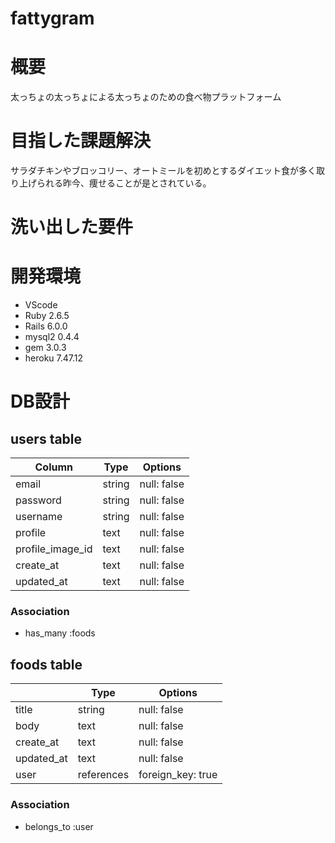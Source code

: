 # fattygram
### 

# 概要
太っちょの太っちょによる太っちょのための食べ物プラットフォーム

# 目指した課題解決
サラダチキンやブロッコリー、オートミールを初めとするダイエット食が多く取り上げられる昨今、痩せることが是とされている。

# 洗い出した要件

# 開発環境

- VScode
- Ruby 2.6.5
- Rails 6.0.0
- mysql2 0.4.4
- gem 3.0.3
- heroku 7.47.12

# DB設計

## users table

| Column             | Type                | Options                 |
|--------------------|---------------------|-------------------------|
| email              | string              | null: false             |
| password           | string              | null: false             |
| username           | string              | null: false             |
| profile            | text                | null: false             |
| profile_image_id   | text                | null: false             |
| create_at          | text       | null: false       |
| updated_at         | text       | null: false       |

### Association

* has_many :foods

## foods table

|                             | Type       | Options           |
|-------------------------------------|------------|-------------------|
| title                               | string     | null: false       |
| body                                | text       | null: false       |
| create_at                           | text       | null: false       |
| updated_at                          | text       | null: false       |
| user                                | references | foreign_key: true |

### Association

- belongs_to :user
